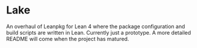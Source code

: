 # Lake

An overhaul of Leanpkg for Lean 4 where the package configuration and build scripts are written in Lean. Currently just a prototype. A more detailed README will come when the project has matured.
